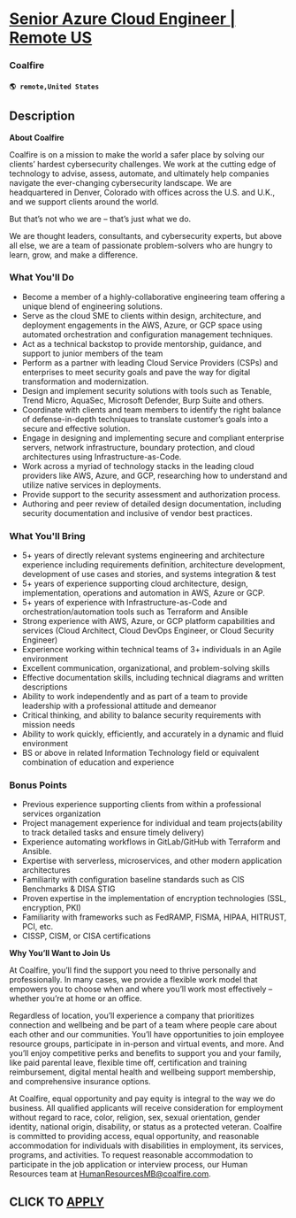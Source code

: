 # [Senior Azure Cloud Engineer | Remote US](https://www.remotewlb.com/apply/senior-azure-cloud-engineer-remote-us)  
### Coalfire  
#### `🌎 remote,United States`  

## Description

 **About Coalfire**

  

Coalfire is on a mission to make the world a safer place by solving our clients’ hardest cybersecurity challenges. We work at the cutting edge of technology to advise, assess, automate, and ultimately help companies navigate the ever-changing cybersecurity landscape. We are headquartered in Denver, Colorado with offices across the U.S. and U.K., and we support clients around the world.

  

But that’s not who we are – that’s just what we do.

We are thought leaders, consultants, and cybersecurity experts, but above all else, we are a team of passionate problem-solvers who are hungry to learn, grow, and make a difference.

  

  

### What You'll Do

* Become a member of a highly-collaborative engineering team offering a unique blend of engineering solutions.
* Serve as the cloud SME to clients within design, architecture, and deployment engagements in the AWS, Azure, or GCP space using automated orchestration and configuration management techniques.
* Act as a technical backstop to provide mentorship, guidance, and support to junior members of the team
* Perform as a partner with leading Cloud Service Providers (CSPs) and enterprises to meet security goals and pave the way for digital transformation and modernization.
* Design and implement security solutions with tools such as Tenable, Trend Micro, AquaSec, Microsoft Defender, Burp Suite and others.
* Coordinate with clients and team members to identify the right balance of defense-in-depth techniques to translate customer’s goals into a secure and effective solution.
* Engage in designing and implementing secure and compliant enterprise servers, network infrastructure, boundary protection, and cloud architectures using Infrastructure-as-Code.
* Work across a myriad of technology stacks in the leading cloud providers like AWS, Azure, and GCP, researching how to understand and utilize native services in deployments.
* Provide support to the security assessment and authorization process.
* Authoring and peer review of detailed design documentation, including security documentation and inclusive of vendor best practices.

  

### What You'll Bring

* 5+ years of directly relevant systems engineering and architecture experience including requirements definition, architecture development, development of use cases and stories, and systems integration & test
* 5+ years of experience supporting cloud architecture, design, implementation, operations and automation in AWS, Azure or GCP.
* 5+ years of experience with Infrastructure-as-Code and orchestration/automation tools such as Terraform and Ansible
* Strong experience with AWS, Azure, or GCP platform capabilities and services (Cloud Architect, Cloud DevOps Engineer, or Cloud Security Engineer)
* Experience working within technical teams of 3+ individuals in an Agile environment
* Excellent communication, organizational, and problem-solving skills
* Effective documentation skills, including technical diagrams and written descriptions
* Ability to work independently and as part of a team to provide leadership with a professional attitude and demeanor
* Critical thinking, and ability to balance security requirements with mission needs
* Ability to work quickly, efficiently, and accurately in a dynamic and fluid environment
* BS or above in related Information Technology field or equivalent combination of education and experience

  

### Bonus Points

* Previous experience supporting clients from within a professional services organization
* Project management experience for individual and team projects(ability to track detailed tasks and ensure timely delivery)
* Experience automating workflows in GitLab/GitHub with Terraform and Ansible.
* Expertise with serverless, microservices, and other modern application architectures
* Familiarity with configuration baseline standards such as CIS Benchmarks & DISA STIG
* Proven expertise in the implementation of encryption technologies (SSL, encryption, PKI)
* Familiarity with frameworks such as FedRAMP, FISMA, HIPAA, HITRUST, PCI, etc.
* CISSP, CISM, or CISA certifications

  

 **Why You’ll Want to Join Us**

  

At Coalfire, you’ll find the support you need to thrive personally and professionally. In many cases, we provide a flexible work model that empowers you to choose when and where you’ll work most effectively – whether you’re at home or an office.

  

Regardless of location, you’ll experience a company that prioritizes connection and wellbeing and be part of a team where people care about each other and our communities. You’ll have opportunities to join employee resource groups, participate in in-person and virtual events, and more. And you’ll enjoy competitive perks and benefits to support you and your family, like paid parental leave, flexible time off, certification and training reimbursement, digital mental health and wellbeing support membership, and comprehensive insurance options.

  

At Coalfire, equal opportunity and pay equity is integral to the way we do business. All qualified applicants will receive consideration for employment without regard to race, color, religion, sex, sexual orientation, gender identity, national origin, disability, or status as a protected veteran. Coalfire is committed to providing access, equal opportunity, and reasonable accommodation for individuals with disabilities in employment, its services, programs, and activities. To request reasonable accommodation to participate in the job application or interview process, our Human Resources team at HumanResourcesMB@coalfire.com.

  
## CLICK TO [APPLY](https://www.remotewlb.com/apply/senior-azure-cloud-engineer-remote-us)

